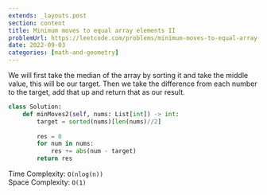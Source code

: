 ```yaml
---
extends: _layouts.post
section: content
title: Minimum moves to equal array elements II
problemUrl: https://leetcode.com/problems/minimum-moves-to-equal-array-elements-ii/
date: 2022-09-03
categories: [math-and-geometry]
---
```


We will first take the median of the array by sorting it and take the middle value, this will be our target. Then we take the difference from each number to the target, add that up and return that as our result.

```python
class Solution:
    def minMoves2(self, nums: List[int]) -> int:
        target = sorted(nums)[len(nums)//2]
        
        res = 0
        for num in nums:
            res += abs(num - target)
        return res
```

Time Complexity: `O(nlog(n))` <br/>
Space Complexity: `O(1)`